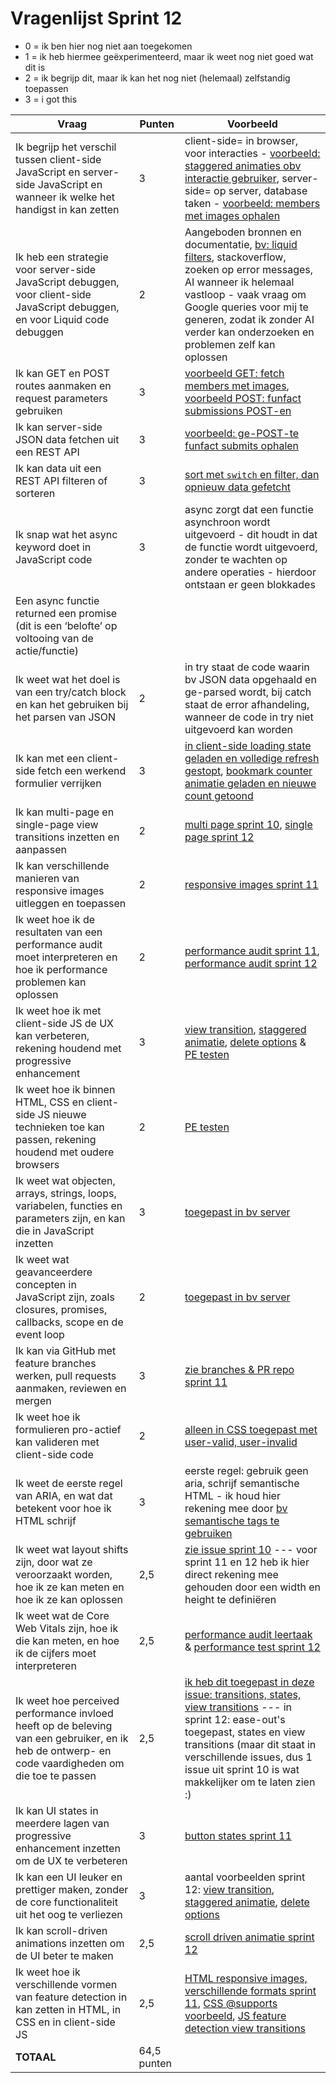 # Vragenlijst Sprint 12

* 0 = ik ben hier nog niet aan toegekomen 
* 1 = ik heb hiermee geëxperimenteerd, maar ik weet nog niet goed wat dit is
* 2 = ik begrijp dit, maar ik kan het nog niet (helemaal) zelfstandig toepassen 
* 3 = i got this

| Vraag | Punten | Voorbeeld |
|-------|--------|-----------|
| Ik begrijp het verschil tussen client-side JavaScript en server-side JavaScript en wanneer ik welke het handigst in kan zetten | 3 | client-side= in browser, voor interacties - [voorbeeld: staggered animaties obv interactie gebruiker](https://github.com/julia-stevens/proof-of-concept/blob/main/public/scripts/staggered-animations.js), server-side= op server, database taken - [voorbeeld: members met images ophalen](https://github.com/julia-stevens/proof-of-concept/blob/2c958047d48cafde9c28936b7208d1d8e4bc6c92/server.js#L180-L219) |
| Ik heb een strategie voor server-side JavaScript debuggen, voor client-side JavaScript debuggen, en voor Liquid code debuggen | 2 | Aangeboden bronnen en documentatie, [bv: liquid filters](https://shopify.github.io/liquid/), stackoverflow, zoeken op error messages, AI wanneer ik helemaal vastloop - vaak vraag om Google queries voor mij te generen, zodat ik zonder AI verder kan onderzoeken en problemen zelf kan oplossen |
| Ik kan GET en POST routes aanmaken en request parameters gebruiken | 3 | [voorbeeld GET: fetch members met images](https://github.com/julia-stevens/proof-of-concept/blob/2c958047d48cafde9c28936b7208d1d8e4bc6c92/server.js#L180-L219), [voorbeeld POST: funfact submissions POST-en](https://github.com/julia-stevens/proof-of-concept/blob/2c958047d48cafde9c28936b7208d1d8e4bc6c92/server.js#L384-L434)  |
| Ik kan server-side JSON data fetchen uit een REST API | 3 | [voorbeeld: ge-POST-te funfact submits ophalen](https://github.com/julia-stevens/proof-of-concept/blob/2c958047d48cafde9c28936b7208d1d8e4bc6c92/server.js#L221-L237) |
| Ik kan data uit een REST API filteren of sorteren | 3 | [sort met `switch` en filter, dan opnieuw data gefetcht](https://github.com/julia-stevens/user-experience-enhanced-website/blob/4b6083f4d0edf20cfde4b2a64f00cf5563ffda17/server.js#L82-L109) |
| Ik snap wat het async keyword doet in JavaScript code | 3 |  async zorgt dat een functie asynchroon wordt uitgevoerd - dit houdt in dat de functie wordt uitgevoerd, zonder te wachten op andere operaties - hierdoor ontstaan er geen blokkades 
Een async functie returned een promise (dit is een ‘belofte’ op voltooing van de actie/functie) |
| Ik weet wat het doel is van een try/catch block en kan het gebruiken bij het parsen van JSON | 2 | in try staat de code waarin bv JSON data opgehaald en ge-parsed wordt, bij catch staat de error afhandeling, wanneer de code in try niet uitgevoerd kan worden  |
| Ik kan met een client-side fetch een werkend formulier verrijken | 3 | [in client-side loading state geladen en volledige refresh gestopt](https://github.com/julia-stevens/user-experience-enhanced-website/blob/4b6083f4d0edf20cfde4b2a64f00cf5563ffda17/public/scripts/bookmarks.js#L1-L30), [bookmark counter animatie geladen en nieuwe count getoond](https://github.com/julia-stevens/user-experience-enhanced-website/blob/4b6083f4d0edf20cfde4b2a64f00cf5563ffda17/public/scripts/bookmarks.js#L33-L49) |
| Ik kan multi-page en single-page view transitions inzetten en aanpassen | 2 | [multi page sprint 10](https://github.com/julia-stevens/user-experience-enhanced-website/blob/main/public/styles/viewtransitions.css), [single page sprint 12](https://github.com/julia-stevens/proof-of-concept/blob/2c958047d48cafde9c28936b7208d1d8e4bc6c92/public/scripts/single-page-vt.js)  |
| Ik kan verschillende manieren van responsive images uitleggen en toepassen | 2 | [responsive images sprint 11](https://github.com/julia-stevens/pleasurable-ui/blob/ae0f60dfbcafc85e45a86acbfd9ca163abf5aacd/views/partials/speaker-card.liquid#L4-L38)  |
| Ik weet hoe ik de resultaten van een performance audit moet interpreteren en hoe ik performance problemen kan oplossen |  2 | [performance audit sprint 11](https://github.com/julia-stevens/pleasurable-ui/issues/46#issuecomment-2911805752), [performance audit sprint 12](https://github.com/julia-stevens/proof-of-concept/issues/34)  |
| Ik weet hoe ik met client-side JS de UX kan verbeteren, rekening houdend met progressive enhancement | 3 | [view transition](https://github.com/julia-stevens/proof-of-concept/blob/main/public/scripts/single-page-vt.js), [staggered animatie](https://github.com/julia-stevens/proof-of-concept/blob/main/public/scripts/staggered-animations.js), [delete options](https://github.com/julia-stevens/proof-of-concept/blob/main/public/scripts/game.js) & [PE testen](https://github.com/julia-stevens/proof-of-concept/issues/35) |
| Ik weet hoe ik binnen HTML, CSS en client-side JS nieuwe technieken toe kan passen, rekening houdend met oudere browsers | 2  | [PE testen](https://github.com/julia-stevens/proof-of-concept/issues/35)  |
| Ik weet wat objecten, arrays, strings, loops, variabelen, functies en parameters zijn, en kan die in JavaScript inzetten |3 | [toegepast in bv server](https://github.com/julia-stevens/proof-of-concept/blob/main/server.js) |
| Ik weet wat geavanceerdere concepten in JavaScript zijn, zoals closures, promises, callbacks, scope en de event loop | 2  | [toegepast in bv server](https://github.com/julia-stevens/proof-of-concept/blob/main/server.js)  |
| Ik kan via GitHub met feature branches werken, pull requests aanmaken, reviewen en mergen | 3 | [zie branches & PR repo sprint 11](https://github.com/julia-stevens/pleasurable-ui/pulls?q=is%3Apr+is%3Aclosed+assignee%3Ajulia-stevens) |
| Ik weet hoe ik formulieren pro-actief kan valideren met client-side code | 2 | [alleen in CSS toegepast met user-valid, user-invalid](https://github.com/julia-stevens/proof-of-concept/blob/2c958047d48cafde9c28936b7208d1d8e4bc6c92/public/styles/stylesheets/stylesheet.css#L205-L211)  |
| Ik weet de eerste regel van ARIA, en wat dat betekent voor hoe ik HTML schrijf | 3 | eerste regel: gebruik geen aria, schrijf semantische HTML - ik houd hier rekening mee door [bv semantische tags te gebruiken](https://github.com/julia-stevens/proof-of-concept/blob/main/views/game.liquid)  |
| Ik weet wat layout shifts zijn, door wat ze veroorzaakt worden, hoe ik ze kan meten en hoe ik ze kan oplossen | 2,5 | [zie issue sprint 10](https://github.com/julia-stevens/user-experience-enhanced-website/issues/8) --- voor sprint 11 en 12 heb ik hier direct rekening mee gehouden door een width en height te definiëren  |
| Ik weet wat de Core Web Vitals zijn, hoe ik die kan meten, en hoe ik de cijfers moet interpreteren | 2,5 | [performance audit leertaak](https://github.com/julia-stevens/user-experience-enhanced-website/issues/8) & [performance test sprint 12](https://github.com/julia-stevens/proof-of-concept/issues/34) |
| Ik weet hoe perceived performance invloed heeft op de beleving van een gebruiker, en ik heb de ontwerp- en code vaardigheden om die toe te passen | 2,5  | [ik heb dit toegepast in deze issue: transitions, states, view transitions](https://github.com/julia-stevens/user-experience-enhanced-website/issues/16) --- in sprint 12: ease-out's toegepast, states en view transitions (maar dit staat in verschillende issues, dus 1 issue uit sprint 10 is wat makkelijker om te laten zien :)  |
| Ik kan UI states in meerdere lagen van progressive enhancement inzetten om de UX te verbeteren | 3 | [button states sprint 11](https://github.com/julia-stevens/pleasurable-ui/issues/7)  | 
| Ik kan een UI leuker en prettiger maken, zonder de core functionaliteit uit het oog te verliezen | 3  | aantal voorbeelden sprint 12: [view transition](https://github.com/julia-stevens/proof-of-concept/blob/main/public/scripts/single-page-vt.js), [staggered animatie](https://github.com/julia-stevens/proof-of-concept/blob/main/public/scripts/staggered-animations.js), [delete options](https://github.com/julia-stevens/proof-of-concept/blob/main/public/scripts/game.js)  |
| Ik kan scroll-driven animations inzetten om de UI beter te maken | 2,5 | [scroll driven animatie sprint 12](https://github.com/julia-stevens/proof-of-concept/issues/31)  |
| Ik weet hoe ik verschillende vormen van feature detection in kan zetten in HTML, in CSS en in client-side JS | 2,5  | [HTML responsive images, verschillende formats sprint 11](https://github.com/julia-stevens/pleasurable-ui/blob/ae0f60dfbcafc85e45a86acbfd9ca163abf5aacd/views/partials/speaker-card.liquid#L4-L38), [CSS @supports voorbeeld](https://github.com/julia-stevens/proof-of-concept/blob/2c958047d48cafde9c28936b7208d1d8e4bc6c92/public/styles/animations/scroll-driven-animations.css#L1), [JS feature detection view transitions](https://github.com/julia-stevens/proof-of-concept/blob/2c958047d48cafde9c28936b7208d1d8e4bc6c92/public/scripts/single-page-vt.js#L2) |
| **TOTAAL** | 64,5 punten |